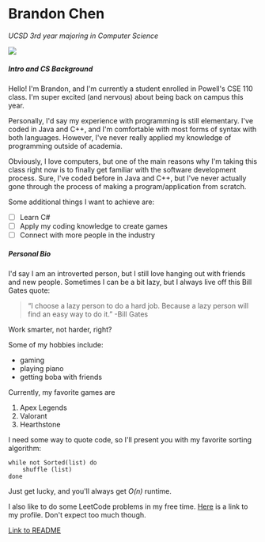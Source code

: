 # Brandon Chen
*UCSD 3rd year majoring in Computer Science*

![](profilephoto.jpeg)

##### Intro and CS Background

Hello! I'm Brandon, and I'm currently a student enrolled in Powell's CSE 110 class. I'm super excited (and nervous) about being back on campus this year. 

Personally, I'd say my experience with programming is still elementary. I've coded in Java and C++, and I'm comfortable with most forms of syntax with both languages. However, I've never really applied my knowledge of programming outside of academia.

Obviously, I love computers, but one of the main reasons why I'm taking this class right now is to finally get familiar with the software development process. Sure, I've coded before in Java and C++, but I've never actually gone through the process of making a program/application from scratch.

Some additional things I want to achieve are:
- [ ] Learn C#
- [ ] Apply my coding knowledge to create games
- [ ] Connect with more people in the industry

##### Personal Bio
I'd say I am an introverted person, but I still love hanging out with friends and new people. Sometimes I can be a bit lazy, but I always live off this Bill Gates quote:
> “I choose a lazy person to do a hard job. Because a lazy person will find an easy way to do it.” -Bill Gates

Work smarter, not harder, right?

Some of my hobbies include:
- gaming
- playing piano
- getting boba with friends

Currently, my favorite games are
1. Apex Legends
2. Valorant
3. Hearthstone

I need some way to quote code, so I'll present you with my favorite sorting algorithm:
```
while not Sorted(list) do
    shuffle (list)
done
```
Just get lucky, and you'll always get *O(n)* runtime.

I also like to do some LeetCode problems in my free time. [Here](https://leetcode.com/bradoche19/) is a link to my profile. Don't expect too much though.

[Link to README](README.md)